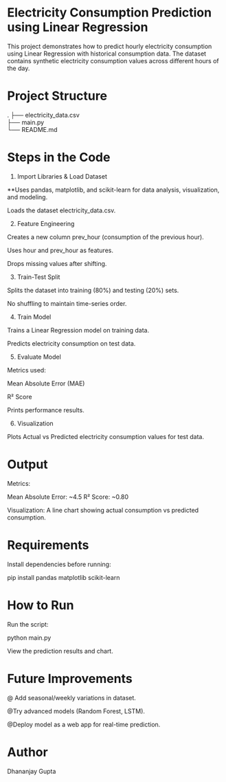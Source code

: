 # Electricity Consumption Prediction using Linear Regression

This project demonstrates how to predict hourly electricity consumption using Linear Regression with historical consumption data.
The dataset contains synthetic electricity consumption values across different hours of the day.

# Project Structure
.
├── electricity_data.csv  
├── main.py                
└── README.md             

# Steps in the Code
1. Import Libraries & Load Dataset

**Uses pandas, matplotlib, and scikit-learn for data analysis, visualization, and modeling.

Loads the dataset electricity_data.csv.

2. Feature Engineering

Creates a new column prev_hour (consumption of the previous hour).

Uses hour and prev_hour as features.

Drops missing values after shifting.

3. Train-Test Split

Splits the dataset into training (80%) and testing (20%) sets.

No shuffling to maintain time-series order.

4. Train Model

Trains a Linear Regression model on training data.

Predicts electricity consumption on test data.

5. Evaluate Model

Metrics used:

Mean Absolute Error (MAE)

R² Score

Prints performance results.

6. Visualization

Plots Actual vs Predicted electricity consumption values for test data.

# Output

Metrics:

Mean Absolute Error: ~4.5
R² Score: ~0.80


Visualization:
A line chart showing actual consumption vs predicted consumption.

# Requirements

Install dependencies before running:

pip install pandas matplotlib scikit-learn

# How to Run

Run the script:

python main.py


View the prediction results and chart.

# Future Improvements

@ Add seasonal/weekly variations in dataset.

@Try advanced models (Random Forest, LSTM).

@Deploy model as a web app for real-time prediction.

# Author

 Dhananjay Gupta
